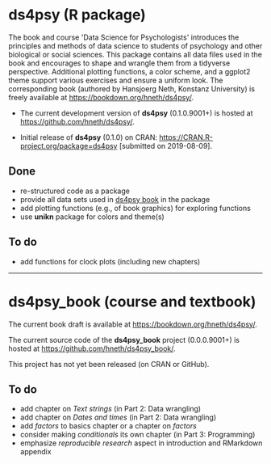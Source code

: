 
# ds4psy (R package)

<!-- Description: --> 

The book and course 'Data Science for Psychologists' introduces the principles and methods of data science to students of psychology and other biological or social sciences. This package contains all data files used in the book and encourages to shape and wrangle them from a tidyverse perspective. 
Additional plotting functions, a color scheme, and a ggplot2 theme support various exercises and ensure a uniform look. 
The corresponding book (authored by Hansjoerg Neth, Konstanz University) is freely available at <https://bookdown.org/hneth/ds4psy/>.  

- The current development version of **ds4psy** (0.1.0.9001+) is hosted at <https://github.com/hneth/ds4psy/>. 

- Initial release of **ds4psy** (0.1.0) on CRAN: <https://CRAN.R-project.org/package=ds4psy> [submitted on 2019-08-09]. 

## Done 

- re-structured code as a package
- provide all data sets used in [ds4psy book](https://bookdown.org/hneth/ds4psy/) in the package
- add plotting functions (e.g., of book graphics) for exploring functions 
- use **unikn** package for colors and theme(s)

## To do

- add functions for clock plots (including new chapters)

---------- 

# ds4psy_book (course and textbook)

The current book draft is available at <https://bookdown.org/hneth/ds4psy/>. 

The current source code of the **ds4psy_book** project (0.0.0.9001+) is hosted at <https://github.com/hneth/ds4psy_book/>. 

This project has not yet been released (on CRAN or GitHub). 

## To do

- add chapter on _Text strings_ (in Part 2: Data wrangling)
- add chapter on _Dates and times_ (in Part 2: Data wrangling)
- add _factors_ to basics chapter or a chapter on _factors_
- consider making _conditionals_ its own chapter (in Part 3: Programming) 
- emphasize _reproducible research_ aspect in introduction and RMarkdown appendix

<!-- eof -->
